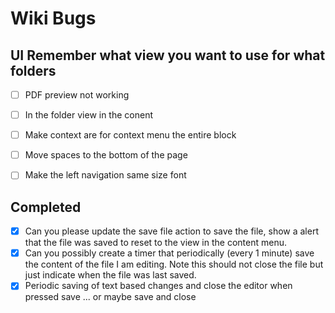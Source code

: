 # Wiki Bugs

## UI Remember what view you want to use for what folders
- [ ] PDF preview not working 
- [ ] In the folder view in the conent
- [ ] Make context are for context menu the entire block
- [ ] Move spaces to the bottom of the page
- [ ] Make the left navigation same size font



## Completed
- [x] Can you please update the save file action to save the file, show a alert that the file was saved to reset to the view in the content menu.
- [x] Can you possibly create a timer that periodically (every 1 minute) save the content of the file I am editing. Note this should not close the file but just indicate when the file was last saved.
- [x]  Periodic saving of text based changes and close the editor when pressed save ... or maybe save and close